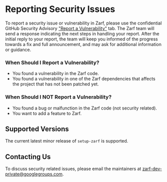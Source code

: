 # Reporting Security Issues

To report a security issue or vulnerability in Zarf, please use the confidential GitHub Security Advisory ["Report a Vulnerability"](https://github.com/zarf-dev/zarf/security/advisories) tab. The Zarf team will send a response indicating the next steps in handling your report. After the initial reply to your report, the team will keep you informed of the progress towards a fix and full announcement, and may ask for additional information or guidance.

### When Should I Report a Vulnerability?

* You found a vulnerability in the Zarf code.
* You found a vulnerability in one of the Zarf dependencies that affects the project that has not been patched yet.

### When Should I NOT Report a Vulnerability?

* You found a bug or malfunction in the Zarf code (not security related).
* You want to add a feature to Zarf.

## Supported Versions

The current latest minor release of `setup-zarf` is supported.

## Contacting Us

To discuss security related issues, please email the maintainers at zarf-dev-private@googlegroups.com.
